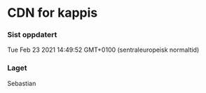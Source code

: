 
# CDN for kappis

### Sist oppdatert 
Tue Feb 23 2021 14:49:52 GMT+0100 (sentraleuropeisk normaltid)
### Laget 
Sebastian

